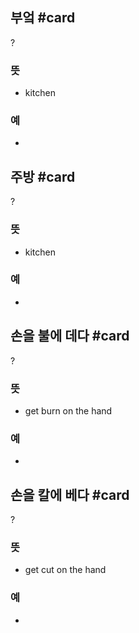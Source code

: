 ## 부엌 #card
?
### 뜻
- kitchen
### 예
-
<!--SR:!2025-04-13,76,270-->

## 주방 #card
?
### 뜻
- kitchen
### 예
-
<!--SR:!2025-02-11,29,250-->

## 손을 불에 데다 #card
?
### 뜻
- get burn on the hand
### 예
-
<!--SR:!2025-04-01,61,250-->

## 손을 칼에 베다 #card
?
### 뜻
- get cut on the hand
### 예
-
<!--SR:!2025-03-24,53,250-->
